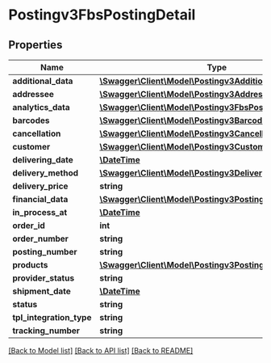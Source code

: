 # Postingv3FbsPostingDetail

## Properties
Name | Type | Description | Notes
------------ | ------------- | ------------- | -------------
**additional_data** | [**\Swagger\Client\Model\Postingv3AdditionalDataItem[]**](Postingv3AdditionalDataItem.md) |  | [optional] 
**addressee** | [**\Swagger\Client\Model\Postingv3Addressee**](Postingv3Addressee.md) |  | [optional] 
**analytics_data** | [**\Swagger\Client\Model\Postingv3FbsPostingAnalyticsData**](Postingv3FbsPostingAnalyticsData.md) |  | [optional] 
**barcodes** | [**\Swagger\Client\Model\Postingv3Barcodes**](Postingv3Barcodes.md) |  | [optional] 
**cancellation** | [**\Swagger\Client\Model\Postingv3Cancellation**](Postingv3Cancellation.md) |  | [optional] 
**customer** | [**\Swagger\Client\Model\Postingv3Customer**](Postingv3Customer.md) |  | [optional] 
**delivering_date** | [**\DateTime**](\DateTime.md) |  | [optional] 
**delivery_method** | [**\Swagger\Client\Model\Postingv3DeliveryMethod**](Postingv3DeliveryMethod.md) |  | [optional] 
**delivery_price** | **string** |  | [optional] 
**financial_data** | [**\Swagger\Client\Model\Postingv3PostingFinancialData**](Postingv3PostingFinancialData.md) |  | [optional] 
**in_process_at** | [**\DateTime**](\DateTime.md) |  | [optional] 
**order_id** | **int** |  | [optional] 
**order_number** | **string** |  | [optional] 
**posting_number** | **string** |  | [optional] 
**products** | [**\Swagger\Client\Model\Postingv3PostingProductDetail[]**](Postingv3PostingProductDetail.md) |  | [optional] 
**provider_status** | **string** |  | [optional] 
**shipment_date** | [**\DateTime**](\DateTime.md) |  | [optional] 
**status** | **string** |  | [optional] 
**tpl_integration_type** | **string** |  | [optional] 
**tracking_number** | **string** |  | [optional] 

[[Back to Model list]](../README.md#documentation-for-models) [[Back to API list]](../README.md#documentation-for-api-endpoints) [[Back to README]](../README.md)


